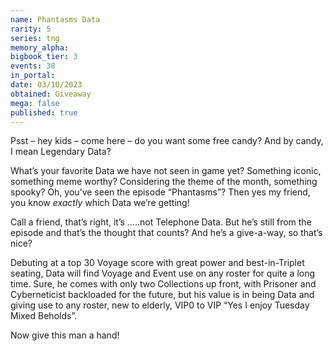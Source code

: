 ```yaml
---
name: Phantasms Data
rarity: 5
series: tng
memory_alpha:
bigbook_tier: 3
events: 38
in_portal:
date: 03/10/2023
obtained: Giveaway
mega: false
published: true
---
```


Psst – hey kids – come here – do you want some free candy? And by candy, I mean Legendary Data?

What’s your favorite Data we have not seen in game yet? Something iconic, something meme worthy? Considering the theme of the month, something spooky? Oh, you’ve seen the episode “Phantasms”? Then yes my friend, you know *exactly* which Data we’re getting!

Call a friend, that’s right, it’s …..not Telephone Data. But he’s still from the episode and that’s the thought that counts? And he’s a give-a-way, so that’s nice?

Debuting at a top 30 Voyage score with great power and best-in-Triplet seating, Data will find Voyage and Event use on any roster for quite a long time. Sure, he comes with only two Collections up front, with Prisoner and Cyberneticist backloaded for the future, but his value is in being Data and giving use to any roster, new to elderly, VIP0 to VIP “Yes I enjoy Tuesday Mixed Beholds”. 

Now give this man a hand!
